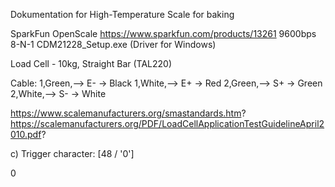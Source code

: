 
Dokumentation for High-Temperature Scale for baking



SparkFun OpenScale
https://www.sparkfun.com/products/13261
 9600bps 8-N-1
CDM21228_Setup.exe (Driver for Windows)


Load Cell - 10kg, Straight Bar (TAL220)


Cable:
1,Green,--> E- -> Black
1,White,--> E+ -> Red
2,Green,--> S+ -> Green
2,White,--> S- -> White




https://www.scalemanufacturers.org/smastandards.htm?
https://scalemanufacturers.org/PDF/LoadCellApplicationTestGuidelineApril2010.pdf?


c) Trigger character: [48 / '0']

0
